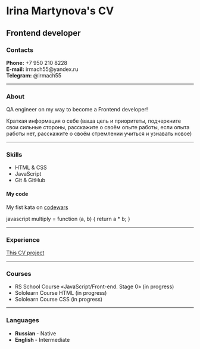 <h1>Irina Martynova's CV</h1>
<h2>Frontend developer</h2>
<h3>Contacts</h3>
<b>Phone:</b> +7 950 210 8228<br>
<b>E-mail:</b> irmach55@yandex.ru<br>
<b>Telegram:</b> @irmach55
<hr>
<h3>About</h3>
<p>QA engineer on my way to become a Frontend developer!</p>
<p>Краткая информация о себе (ваша цель и приоритеты, подчеркните свои сильные стороны, расскажите о своём опыте работы, если опыта работы нет, 
расскажите о своём стремлении учиться и узнавать новое)</p>
<hr>
<h3>Skills</h3>
<ul>
  <li>HTML & CSS</li>
  <li>JavaScript</li>
  <li>Git & GitHub</li>
</ul>
<h4>My code</h4>

My fist kata on [codewars](http://codewars.com)
  
javascript
multiply = function (a, b) {
  return a * b;
}
<hr>
<h3>Experience</h3>

[This CV project](https://github.com/IGlad55/rsschool-cv)

<hr>
<h3>Courses</h3>
<ul><li>RS School Course «JavaScript/Front-end. Stage 0» (in progress)</li>
  <li>Sololearn Course HTML (in progress)</li>
  <li>Sololearn Course CSS (in progress)</li>
  </ul>
<hr>
<h3>Languages</h3>
<ul>
  <li><b>Russian </b>- Native</li>
  <li><b>English </b> - Intermediate</li>
</ul>
